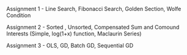 
Assignment 1 - Line Search, Fibonacci Search, Golden Section, Wolfe Condition

Assignment 2 - Sorted , Unsorted, Compensated Sum and Comound Interests (Simple, log(1+x) function, Maclaurin Series)

Assignment 3 - OLS, GD, Batch GD, Sequential GD
